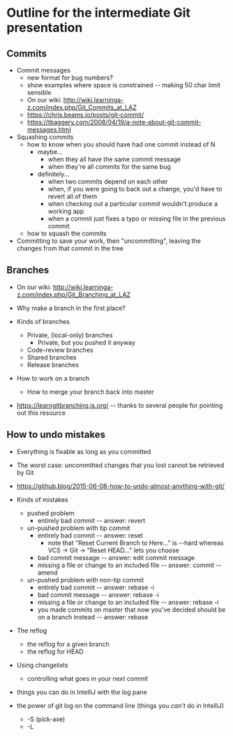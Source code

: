 # Outline for the intermediate Git presentation

## Commits

* Commit messages
  * new format for bug numbers?
  * show examples where space is constrained -- making 50 char limit sensible
  * On our wiki: <http://wiki.learninga-z.com/index.php/Git_Commits_at_LAZ>
  * <https://chris.beams.io/posts/git-commit/>
  * <https://tbaggery.com/2008/04/19/a-note-about-git-commit-messages.html>
* Squashing commits
  * how to know when you should have had one commit instead of N
    * maybe...
      * when they all have the same commit message
      * when they're all commits for the same bug
    * definitely...
      * when two commits depend on each other
      * when, if you were going to back out a change, you'd have to revert all of them
      * when checking out a particular commit wouldn't produce a working app
      * when a commit just fixes a typo or missing file in the previous commit
  * how to squash the commits
* Committing to save your work, then "uncommitting", leaving the changes from that commit in the tree

## Branches

* On our wiki: <http://wiki.learninga-z.com/index.php/Git_Branching_at_LAZ>
* Why make a branch in the first place?
* Kinds of branches
  * Private, (local-only) branches
    * Private, but you pushed it anyway
  * Code-review branches
  * Shared branches
  * Release branches

* How to work on a branch
  * How to merge your branch back into master
* <https://learngitbranching.js.org/> -- thanks to several people for pointing out this resource

## How to undo mistakes

* Everything is fixable as long as you committed
* The worst case: uncommitted changes that you lost cannot be retrieved by Git
* <https://github.blog/2015-06-08-how-to-undo-almost-anything-with-git/>
* Kinds of mistakes
  * pushed problem
    * entirely bad commit -- answer: revert
  * un-pushed problem with tip commit
    * entirely bad commit -- answer: reset
      * note that "Reset Current Branch to Here..." is --hard whereas
        VCS -> Git -> "Reset HEAD..." lets you choose
    * bad commit message -- answer: edit commit message
    * missing a file or change to an included file -- answer: commit --amend
  * un-pushed problem with non-tip commit
    * entirely bad commit -- answer: rebase -i
    * bad commit message -- answer: rebase -i
    * missing a file or change to an included file -- answer: rebase -i
    * you made commits on master that now you've decided should be on a branch instead -- answer: rebase

* The reflog
  * the reflog for a given branch
  * the reflog for HEAD

* Using changelists
  * controlling what goes in your next commit
* things you can do in IntelliJ with the log pane
* the power of git log on the command line (things you _can't_ do in IntelliJ)
  * -S (pick-axe)
  * -L
